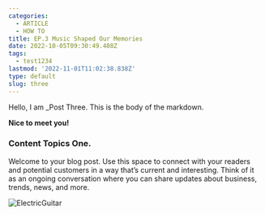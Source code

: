```yaml
---
categories:
  - ARTICLE
  - HOW TO
title: EP.3 Music Shaped Our Memories
date: 2022-10-05T09:30:49.408Z
tags:
  - test1234
lastmod: '2022-11-01T11:02:38.838Z'
type: default
slug: three
---
```


Hello, I am _Post Three. 
This is the body of the markdown.

**Nice to meet you!**

### Content Topics One.
Welcome to your blog post. Use this space to connect with your readers and potential customers in a way that’s current and interesting. Think of it as an ongoing conversation where you can share updates about business, trends, news, and more.

![ElectricGuitar](/img/blogs/Blog3-ElectricGuitar.jpeg)

